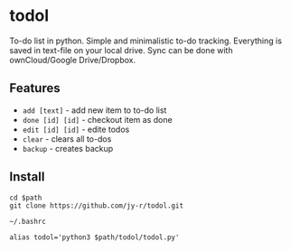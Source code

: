 # todol

To-do list in python. Simple and minimalistic to-do tracking. Everything is saved in text-file on your local drive. Sync can be done with ownCloud/Google Drive/Dropbox. 

## Features 

- `add [text]` - add new item to to-do list
- `done [id] [id]` - checkout item as done
- `edit [id] [id]` - edite todos
- `clear` - clears all to-dos
- `backup` - creates backup 


## Install 

```
cd $path
git clone https://github.com/jy-r/todol.git
```

`~/.bashrc`

```
alias todol='python3 $path/todol/todol.py'
```
